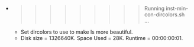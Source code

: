 * >>>>>>>>> Running inst-min-con-dircolors.sh ...
  * Set dircolors to use  to make ls more beautiful.
  * Disk size = 1326640K. Space Used = 28K. Runtime = 00:00:00:01.
